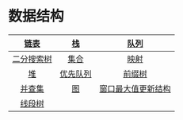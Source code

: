 # 数据结构

|       [链表](linked-list)        |        [栈](stack)         |            [队列](queue)             |
| :------------------------------: | :------------------------: | :----------------------------------: |
| [二分搜索树](binary-search-tree) |        [集合](set)         |             [映射](map)              |
|            [堆](heap)            | [优先队列](priority-queue) |            [前缀树](trie)            |
|       [并查集](union-find)       |        [图](graph)         | [窗口最大值更新结构](sliding-window) |
|      [线段树](segment-tree)      |                            |                                      |
